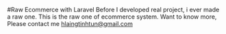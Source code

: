 #Raw Ecommerce with Laravel
Before I developed real project, i ever made a raw one. This is the raw one of ecommerce system. Want to know more, Please contact me hlaingtinhtun@gmail.com
